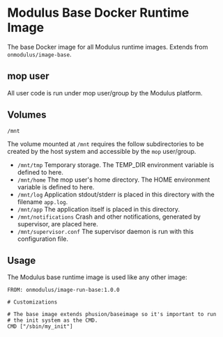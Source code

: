 Modulus Base Docker Runtime Image
=========

The base Docker image for all Modulus runtime images. Extends from
`onmodulus/image-base`.

## mop user
All user code is run under mop user/group by the Modulus platform.

## Volumes

`/mnt`

The volume mounted at `/mnt` requires the follow subdirectories to be created
by the host system and accessible by the `mop` user/group.

* `/mnt/tmp` Temporary storage. The TEMP_DIR environment variable is defined to here.
* `/mnt/home` The mop user's home directory. The HOME environment variable is defined to here.
* `/mnt/log` Application stdout/stderr is placed in this directory with the filename `app.log`.
* `/mnt/app` The application itself is placed in this directory.
* `/mnt/notifications` Crash and other notifications, generated by supervisor, are placed here.
* `/mnt/supervisor.conf` The supervisor daemon is run with this configuration file.

## Usage
The Modulus base runtime image is used like any other image:

```
FROM: onmodulus/image-run-base:1.0.0

# Customizations

# The base image extends phusion/baseimage so it's important to run
# the init system as the CMD.
CMD ["/sbin/my_init"]
```
